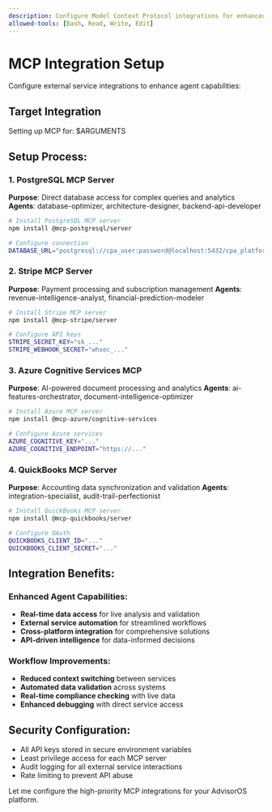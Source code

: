 ```yaml
---
description: Configure Model Context Protocol integrations for enhanced agent capabilities
allowed-tools: [Bash, Read, Write, Edit]
---
```


# MCP Integration Setup

Configure external service integrations to enhance agent capabilities:

## Target Integration
Setting up MCP for: $ARGUMENTS

## Setup Process:

### 1. PostgreSQL MCP Server
**Purpose**: Direct database access for complex queries and analytics
**Agents**: database-optimizer, architecture-designer, backend-api-developer

```bash
# Install PostgreSQL MCP server
npm install @mcp-postgresql/server

# Configure connection
DATABASE_URL="postgresql://cpa_user:password@localhost:5432/cpa_platform"
```

### 2. Stripe MCP Server
**Purpose**: Payment processing and subscription management
**Agents**: revenue-intelligence-analyst, financial-prediction-modeler

```bash
# Install Stripe MCP server
npm install @mcp-stripe/server

# Configure API keys
STRIPE_SECRET_KEY="sk_..."
STRIPE_WEBHOOK_SECRET="whsec_..."
```

### 3. Azure Cognitive Services MCP
**Purpose**: AI-powered document processing and analytics
**Agents**: ai-features-orchestrator, document-intelligence-optimizer

```bash
# Install Azure MCP server
npm install @mcp-azure/cognitive-services

# Configure Azure services
AZURE_COGNITIVE_KEY="..."
AZURE_COGNITIVE_ENDPOINT="https://..."
```

### 4. QuickBooks MCP Server
**Purpose**: Accounting data synchronization and validation
**Agents**: integration-specialist, audit-trail-perfectionist

```bash
# Install QuickBooks MCP server
npm install @mcp-quickbooks/server

# Configure OAuth
QUICKBOOKS_CLIENT_ID="..."
QUICKBOOKS_CLIENT_SECRET="..."
```

## Integration Benefits:

### Enhanced Agent Capabilities:
- **Real-time data access** for live analysis and validation
- **External service automation** for streamlined workflows
- **Cross-platform integration** for comprehensive solutions
- **API-driven intelligence** for data-informed decisions

### Workflow Improvements:
- **Reduced context switching** between services
- **Automated data validation** across systems
- **Real-time compliance checking** with live data
- **Enhanced debugging** with direct service access

## Security Configuration:
- All API keys stored in secure environment variables
- Least privilege access for each MCP server
- Audit logging for all external service interactions
- Rate limiting to prevent API abuse

Let me configure the high-priority MCP integrations for your AdvisorOS platform.